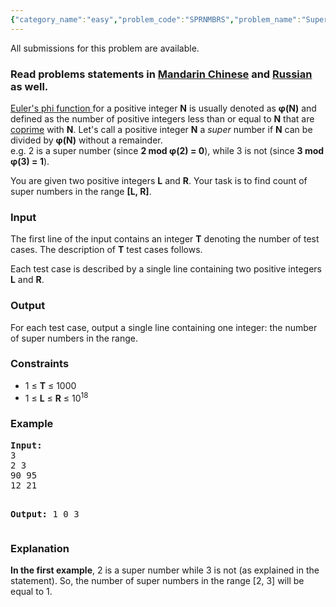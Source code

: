 ```yaml
---
{"category_name":"easy","problem_code":"SPRNMBRS","problem_name":"Super Numbers","languages_supported":{"0":"ADA","1":"ASM","2":"BASH","3":"BF","4":"C","5":"C99 strict","6":"CAML","7":"CLOJ","8":"CLPS","9":"CPP 4.3.2","10":"CPP 4.9.2","11":"CPP14","12":"CS2","13":"D","14":"ERL","15":"FORT","16":"FS","17":"GO","18":"HASK","19":"ICK","20":"ICON","21":"JAVA","22":"JS","23":"LISP clisp","24":"LISP sbcl","25":"LUA","26":"NEM","27":"NICE","28":"NODEJS","29":"PAS fpc","30":"PAS gpc","31":"PERL","32":"PERL6","33":"PHP","34":"PIKE","35":"PRLG","36":"PYPY","37":"PYTH","38":"PYTH 3.4","39":"RUBY","40":"SCALA","41":"SCM chicken","42":"SCM guile","43":"SCM qobi","44":"ST","45":"TCL","46":"TEXT","47":"WSPC"},"max_timelimit":1,"source_sizelimit":50000,"problem_author":"kostya_by","problem_tester":"shangjingbo","date_added":"5-09-2015","tags":{"0":"cook62","1":"easy","2":"kostya_by","3":"number"},"editorial_url":"http://discuss.codechef.com/problems/SPRNMBRS","time":{"view_start_date":1442773800,"submit_start_date":1442773800,"visible_start_date":1442773800,"end_date":1735669800},"layout":"problem"}
---
```

<span class="solution-visible-txt">All submissions for this problem are available.</span><h3> Read problems statements in <a target="_blank" href="http://www.codechef.com/download/translated/COOK62/mandarin/SPRNMBRS.pdf">Mandarin Chinese</a> and <a target="_blank" href="http://www.codechef.com/download/translated/COOK62/russian/SPRNMBRS.pdf">Russian</a> as well.</h3>
<p><meta charset="utf8" /></p>
<p>
<a href="https://en.wikipedia.org/wiki/Euler%27s_totient_function"> Euler's phi function </a> for a positive integer <b>N</b> is usually denoted as <b>φ(N)</b> and defined as the number of positive integers less than or equal to <b>N</b> that are <a href="https://en.wikipedia.org/wiki/Coprime_integers"> coprime</a> with <b>N</b>. Let's call a positive integer <b>N</b> a <i>super</i> number if <b>N</b> can be divided by <b>φ(N)</b> without a remainder. <br />
e.g. 2 is a super number (since <b>2 mod φ(2) = 0</b>), while 3 is not (since <b>3 mod φ(3) = 1</b>).
</p>
<p>
You are given two positive integers <b>L</b> and <b>R</b>. Your task is to find count of super numbers in the range <b>[L, R]</b>.
</p>
<h3>Input</h3>
<p>
The first line of the input contains an integer <b>T</b> denoting the number of test cases. The description of <b>T</b> test cases follows.
</p>
<p>
Each test case is described by a single line containing two positive integers <b>L</b> and <b>R</b>.
</p>
<h3>Output</h3>
<p>For each test case, output a single line containing one integer: the number of super numbers in the range.</p>
<h3>Constraints</h3>
<ul>
<li>1 ≤ <b>T</b> ≤ 1000</li>
<li>1 ≤ <b>L</b> ≤ <b>R</b> ≤ 10<sup>18</sup></li>
</ul>
<h3>Example</h3>
<pre><b>Input:</b>
3
2 3
90 95
12 21

<b>Output:</b>
1
0
3
</pre><h3>Explanation</h3>
<p><b>In the first example</b>, 2 is a super number while 3 is not (as explained in the statement). So, the number of super numbers in the range [2, 3] will be equal to 1.</p>
